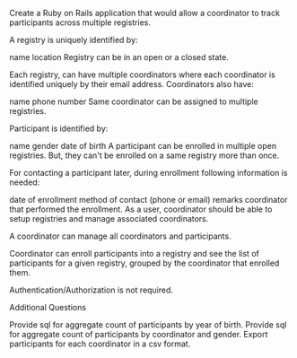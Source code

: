 Create a Ruby on Rails application that would allow a coordinator to track participants across multiple registries.

A registry is uniquely identified by:

name
location
Registry can be in an open or a closed state.

Each registry, can have multiple coordinators where each coordinator is identified uniquely by their email address. Coordinators also have:

name
phone number
Same coordinator can be assigned to multiple registries.

Participant is identified by:

name
gender
date of birth
A participant can be enrolled in multiple open registries. But, they can't be enrolled on a same registry more than once.

For contacting a participant later, during enrollment following information is needed:

date of enrollment
method of contact (phone or email)
remarks
coordinator that performed the enrollment.
As a user, coordinator should be able to setup registries and manage associated coordinators.

A coordinator can manage all coordinators and participants.

Coordinator can enroll participants into a registry and see the list of participants for a given registry, grouped by the coordinator that enrolled them.

Authentication/Authorization is not required.

Additional Questions

Provide sql for aggregate count of participants by year of birth.
Provide sql for aggregate count of participants by coordinator and gender.
Export participants for each coordinator in a csv format.
